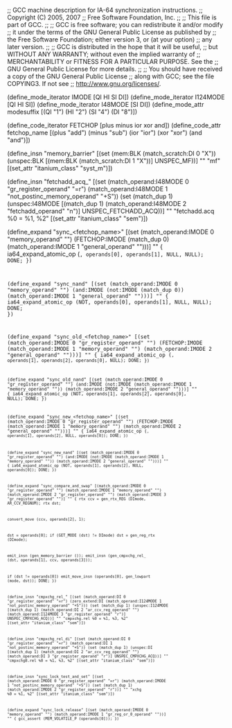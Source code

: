 ;; GCC machine description for IA-64 synchronization instructions.
;; Copyright (C) 2005, 2007
;; Free Software Foundation, Inc.
;;
;; This file is part of GCC.
;;
;; GCC is free software; you can redistribute it and/or modify
;; it under the terms of the GNU General Public License as published by
;; the Free Software Foundation; either version 3, or (at your option)
;; any later version.
;;
;; GCC is distributed in the hope that it will be useful,
;; but WITHOUT ANY WARRANTY; without even the implied warranty of
;; MERCHANTABILITY or FITNESS FOR A PARTICULAR PURPOSE.  See the
;; GNU General Public License for more details.
;;
;; You should have received a copy of the GNU General Public License
;; along with GCC; see the file COPYING3.  If not see
;; <http://www.gnu.org/licenses/>.

(define_mode_iterator IMODE [QI HI SI DI])
(define_mode_iterator I124MODE [QI HI SI])
(define_mode_iterator I48MODE [SI DI])
(define_mode_attr modesuffix [(QI "1") (HI "2") (SI "4") (DI "8")])

(define_code_iterator FETCHOP [plus minus ior xor and])
(define_code_attr fetchop_name
  [(plus "add") (minus "sub") (ior "ior") (xor "xor") (and "and")])

(define_insn "memory_barrier"
  [(set (mem:BLK (match_scratch:DI 0 "X"))
	(unspec:BLK [(mem:BLK (match_scratch:DI 1 "X"))] UNSPEC_MF))]
  ""
  "mf"
  [(set_attr "itanium_class" "syst_m")])

(define_insn "fetchadd_acq_<mode>"
  [(set (match_operand:I48MODE 0 "gr_register_operand" "=r")
	(match_operand:I48MODE 1 "not_postinc_memory_operand" "+S"))
   (set (match_dup 1)
	(unspec:I48MODE [(match_dup 1)
			 (match_operand:I48MODE 2 "fetchadd_operand" "n")]
		        UNSPEC_FETCHADD_ACQ))]
  ""
  "fetchadd<modesuffix>.acq %0 = %1, %2"
  [(set_attr "itanium_class" "sem")])

(define_expand "sync_<fetchop_name><mode>"
  [(set (match_operand:IMODE 0 "memory_operand" "")
	(FETCHOP:IMODE (match_dup 0)
	  (match_operand:IMODE 1 "general_operand" "")))]
  ""
{
  ia64_expand_atomic_op (<CODE>, operands[0], operands[1], NULL, NULL);
  DONE;
})

(define_expand "sync_nand<mode>"
  [(set (match_operand:IMODE 0 "memory_operand" "")
	(and:IMODE (not:IMODE (match_dup 0))
	  (match_operand:IMODE 1 "general_operand" "")))]
  ""
{
  ia64_expand_atomic_op (NOT, operands[0], operands[1], NULL, NULL);
  DONE;
})

(define_expand "sync_old_<fetchop_name><mode>"
  [(set (match_operand:IMODE 0 "gr_register_operand" "")
	(FETCHOP:IMODE 
	  (match_operand:IMODE 1 "memory_operand" "")
	  (match_operand:IMODE 2 "general_operand" "")))]
  ""
{
  ia64_expand_atomic_op (<CODE>, operands[1], operands[2], operands[0], NULL);
  DONE;
})

(define_expand "sync_old_nand<mode>"
  [(set (match_operand:IMODE 0 "gr_register_operand" "")
	(and:IMODE 
	  (not:IMODE (match_operand:IMODE 1 "memory_operand" ""))
	  (match_operand:IMODE 2 "general_operand" "")))]
  ""
{
  ia64_expand_atomic_op (NOT, operands[1], operands[2], operands[0], NULL);
  DONE;
})

(define_expand "sync_new_<fetchop_name><mode>"
  [(set (match_operand:IMODE 0 "gr_register_operand" "")
	(FETCHOP:IMODE 
	  (match_operand:IMODE 1 "memory_operand" "")
	  (match_operand:IMODE 2 "general_operand" "")))]
  ""
{
  ia64_expand_atomic_op (<CODE>, operands[1], operands[2], NULL, operands[0]);
  DONE;
})

(define_expand "sync_new_nand<mode>"
  [(set (match_operand:IMODE 0 "gr_register_operand" "")
	(and:IMODE 
	  (not:IMODE (match_operand:IMODE 1 "memory_operand" ""))
	  (match_operand:IMODE 2 "general_operand" "")))]
  ""
{
  ia64_expand_atomic_op (NOT, operands[1], operands[2], NULL, operands[0]);
  DONE;
})

(define_expand "sync_compare_and_swap<mode>"
  [(match_operand:IMODE 0 "gr_register_operand" "")
   (match_operand:IMODE 1 "memory_operand" "")
   (match_operand:IMODE 2 "gr_register_operand" "")
   (match_operand:IMODE 3 "gr_register_operand" "")]
  ""
{
  rtx ccv = gen_rtx_REG (DImode, AR_CCV_REGNUM);
  rtx dst;

  convert_move (ccv, operands[2], 1);

  dst = operands[0];
  if (GET_MODE (dst) != DImode)
    dst = gen_reg_rtx (DImode);

  emit_insn (gen_memory_barrier ());
  emit_insn (gen_cmpxchg_rel_<mode> (dst, operands[1], ccv, operands[3]));

  if (dst != operands[0])
    emit_move_insn (operands[0], gen_lowpart (<MODE>mode, dst));
  DONE;
})

(define_insn "cmpxchg_rel_<mode>"
  [(set (match_operand:DI 0 "gr_register_operand" "=r")
	(zero_extend:DI
	  (match_operand:I124MODE 1 "not_postinc_memory_operand" "+S")))
   (set (match_dup 1)
        (unspec:I124MODE
	  [(match_dup 1)
	   (match_operand:DI 2 "ar_ccv_reg_operand" "")
	   (match_operand:I124MODE 3 "gr_register_operand" "r")]
	  UNSPEC_CMPXCHG_ACQ))]
  ""
  "cmpxchg<modesuffix>.rel %0 = %1, %3, %2"
  [(set_attr "itanium_class" "sem")])

(define_insn "cmpxchg_rel_di"
  [(set (match_operand:DI 0 "gr_register_operand" "=r")
	(match_operand:DI 1 "not_postinc_memory_operand" "+S"))
   (set (match_dup 1)
        (unspec:DI [(match_dup 1)
		    (match_operand:DI 2 "ar_ccv_reg_operand" "")
		    (match_operand:DI 3 "gr_register_operand" "r")]
		   UNSPEC_CMPXCHG_ACQ))]
  ""
  "cmpxchg8.rel %0 = %1, %3, %2"
  [(set_attr "itanium_class" "sem")])

(define_insn "sync_lock_test_and_set<mode>"
  [(set (match_operand:IMODE 0 "gr_register_operand" "=r")
        (match_operand:IMODE 1 "not_postinc_memory_operand" "+S"))
   (set (match_dup 1)
        (match_operand:IMODE 2 "gr_register_operand" "r"))]
  ""
  "xchg<modesuffix> %0 = %1, %2"
  [(set_attr "itanium_class" "sem")])

(define_expand "sync_lock_release<mode>"
  [(set (match_operand:IMODE 0 "memory_operand" "")
	(match_operand:IMODE 1 "gr_reg_or_0_operand" ""))]
  ""
{
  gcc_assert (MEM_VOLATILE_P (operands[0]));
})
